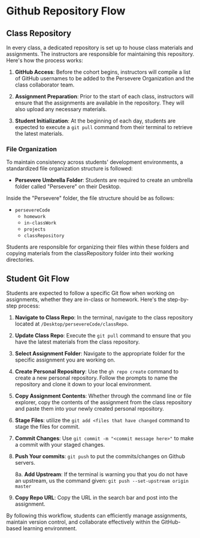 # Github Repository Flow

## Class Repository

In every class, a dedicated repository is set up to house class materials and assignments. The instructors are responsible for maintaining this repository. Here's how the process works:

1. **GitHub Access**: Before the cohort begins, instructors will compile a list of GitHub usernames to be added to the Persevere Organization and the class collaborator team.

2. **Assignment Preparation**: Prior to the start of each class, instructors will ensure that the assignments are available in the repository. They will also upload any necessary materials.

3. **Student Initialization**: At the beginning of each day, students are expected to execute a `git pull` command from their terminal to retrieve the latest materials.

### File Organization

To maintain consistency across students' development environments, a standardized file organization structure is followed:

- **Persevere Umbrella Folder**: Students are required to create an umbrella folder called "Persevere" on their Desktop.

Inside the "Persevere" folder, the file structure should be as follows:

- `persevereCode`
  - `homework`
  - `in-classWork`
  - `projects`
  - `classRepository`

Students are responsible for organizing their files within these folders and copying materials from the classRepository folder into their working directories.

## Student Git Flow

Students are expected to follow a specific Git flow when working on assignments, whether they are in-class or homework. Here's the step-by-step process:

1. **Navigate to Class Repo**: In the terminal, navigate to the class repository located at `/Desktop/persevereCode/classRepo`.

2. **Update Class Repo**: Execute the `git pull` command to ensure that you have the latest materials from the class repository.

3. **Select Assignment Folder**: Navigate to the appropriate folder for the specific assignment you are working on.

4. **Create Personal Repository**: Use the `gh repo create` command to create a new personal repository. Follow the prompts to name the repository and clone it down to your local environment.

5. **Copy Assignment Contents**: Whether through the command line or file explorer, copy the contents of the assignment from the class repository and paste them into your newly created personal repository.

6. **Stage Files**: utilize the `git add <files that have changed` command to stage the files for commit.

7. **Commit Changes**: Use `git commit -m "<commit message here>"` to make a commit with your staged changes.

8. **Push Your commits**: `git push` to put the commits/changes on Github servers.

    8a. **Add Upstream**: If the terminal is warning you that you do not have an upstream, us the  command given: `git push --set-upstream origin master`

9. **Copy Repo URL**: Copy the URL in the search bar and post into the assignment.

By following this workflow, students can efficiently manage assignments, maintain version control, and collaborate effectively within the GitHub-based learning environment.
